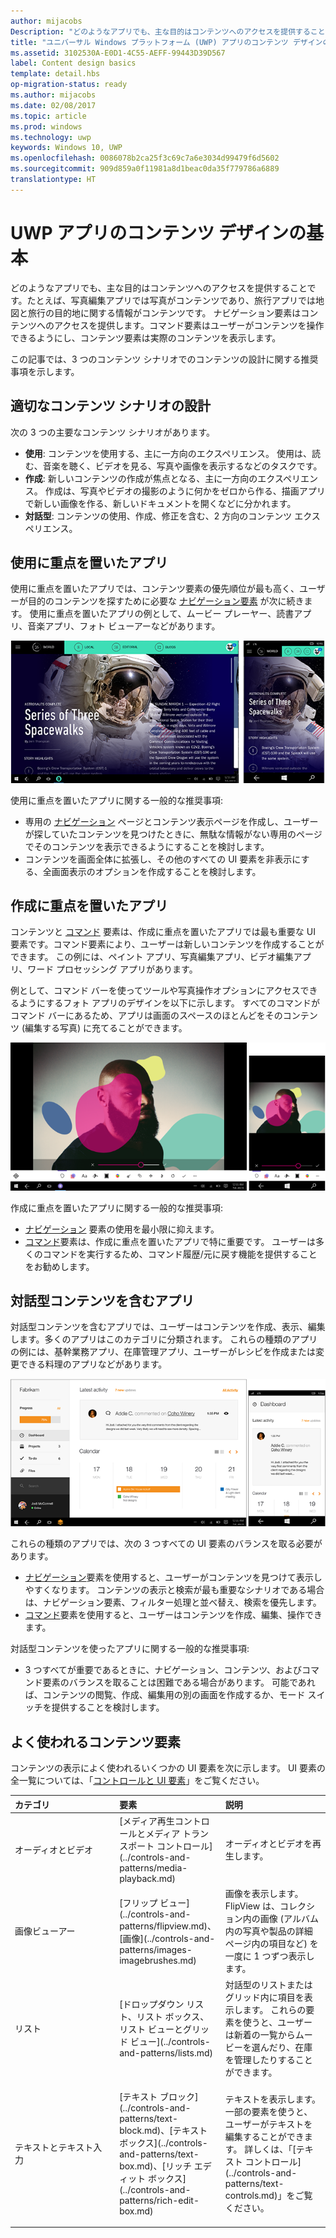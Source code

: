 ```yaml
---
author: mijacobs
Description: "どのようなアプリでも、主な目的はコンテンツへのアクセスを提供することです。 たとえば、写真編集アプリでは写真がコンテンツであり、旅行アプリでは地図と旅行の目的地に関する情報がコンテンツです。"
title: "ユニバーサル Windows プラットフォーム (UWP) アプリのコンテンツ デザインの基本"
ms.assetid: 3102530A-E0D1-4C55-AEFF-99443D39D567
label: Content design basics
template: detail.hbs
op-migration-status: ready
ms.author: mijacobs
ms.date: 02/08/2017
ms.topic: article
ms.prod: windows
ms.technology: uwp
keywords: Windows 10, UWP
ms.openlocfilehash: 0086078b2ca25f3c69c7a6e3034d99479f6d5602
ms.sourcegitcommit: 909d859a0f11981a8d1beac0da35f779786a6889
translationtype: HT
---
```

#  <a name="content-design-basics-for-uwp-apps"></a>UWP アプリのコンテンツ デザインの基本

<link rel="stylesheet" href="https://az835927.vo.msecnd.net/sites/uwp/Resources/css/custom.css"> 

どのようなアプリでも、主な目的はコンテンツへのアクセスを提供することです。たとえば、写真編集アプリでは写真がコンテンツであり、旅行アプリでは地図と旅行の目的地に関する情報がコンテンツです。 ナビゲーション要素はコンテンツへのアクセスを提供します。コマンド要素はユーザーがコンテンツを操作できるようにし、コンテンツ要素は実際のコンテンツを表示します。

この記事では、3 つのコンテンツ シナリオでのコンテンツの設計に関する推奨事項を示します。

## <a name="design-for-the-right-content-scenario"></a>適切なコンテンツ シナリオの設計


次の 3 つの主要なコンテンツ シナリオがあります。

-   **使用**: コンテンツを使用する、主に一方向のエクスペリエンス。 使用は、読む、音楽を聴く、ビデオを見る、写真や画像を表示するなどのタスクです。
-   **作成**: 新しいコンテンツの作成が焦点となる、主に一方向のエクスペリエンス。 作成は、写真やビデオの撮影のように何かをゼロから作る、描画アプリで新しい画像を作る、新しいドキュメントを開くなどに分かれます。
-   **対話型**: コンテンツの使用、作成、修正を含む、2 方向のコンテンツ エクスペリエンス。

## <a name="consumption-focused-apps"></a>使用に重点を置いたアプリ


使用に重点を置いたアプリでは、コンテンツ要素の優先順位が最も高く、ユーザーが目的のコンテンツを探すために必要な [ナビゲーション要素](navigation-basics.md) が次に続きます。 使用に重点を置いたアプリの例として、ムービー プレーヤー、読書アプリ、音楽アプリ、フォト ビューアーなどがあります。

![ニュースリーダー アプリ](images/news-reader/v2/newsreader-v2-tablet-phone.png)

使用に重点を置いたアプリに関する一般的な推奨事項:

-   専用の [ナビゲーション](navigation-basics.md) ページとコンテンツ表示ページを作成し、ユーザーが探していたコンテンツを見つけたときに、無駄な情報がない専用のページでそのコンテンツを表示できるようにすることを検討します。
-   コンテンツを画面全体に拡張し、その他のすべての UI 要素を非表示にする、全画面表示のオプションを作成することを検討します。

## <a name="creation-focused-apps"></a>作成に重点を置いたアプリ


コンテンツと [コマンド](commanding-basics.md) 要素は、作成に重点を置いたアプリでは最も重要な UI 要素です。コマンド要素により、ユーザーは新しいコンテンツを作成することができます。 この例には、ペイント アプリ、写真編集アプリ、ビデオ編集アプリ、ワード プロセッシング アプリがあります。

例として、コマンド バーを使ってツールや写真操作オプションにアクセスできるようにするフォト アプリのデザインを以下に示します。 すべてのコマンドがコマンド バーにあるため、アプリは画面のスペースのほとんどをそのコンテンツ (編集する写真) に充てることができます。

![アクティブなキャンバスを使った写真編集アプリの設計例](images/photo-editor/uap-photo-tabletphone-sbs.png)

作成に重点を置いたアプリに関する一般的な推奨事項:

-   [ナビゲーション](navigation-basics.md) 要素の使用を最小限に抑えます。
-   [コマンド](commanding-basics.md)要素は、作成に重点を置いたアプリで特に重要です。 ユーザーは多くのコマンドを実行するため、コマンド履歴/元に戻す機能を提供することをお勧めします。

## <a name="apps-with-interactive-content"></a>対話型コンテンツを含むアプリ


対話型コンテンツを含むアプリでは、ユーザーはコンテンツを作成、表示、編集します。多くのアプリはこのカテゴリに分類されます。 これらの種類のアプリの例には、基幹業務アプリ、在庫管理アプリ、ユーザーがレシピを作成または変更できる料理のアプリなどがあります。

![コラボレーション ツールの設計、対話型コンテンツを含むアプリ](images/collaboration-tool/uap-collaboration-tabphone-700.png)

これらの種類のアプリでは、次の 3 つすべての UI 要素のバランスを取る必要があります。

-   [ナビゲーション](navigation-basics.md)要素を使用すると、ユーザーがコンテンツを見つけて表示しやすくなります。 コンテンツの表示と検索が最も重要なシナリオである場合は、ナビゲーション要素、フィルター処理と並べ替え、検索を優先します。
-   [コマンド](commanding-basics.md)要素を使用すると、ユーザーはコンテンツを作成、編集、操作できます。

対話型コンテンツを使ったアプリに関する一般的な推奨事項:

-   3 つすべてが重要であるときに、ナビゲーション、コンテンツ、およびコマンド要素のバランスを取ることは困難である場合があります。 可能であれば、コンテンツの閲覧、作成、編集用の別の画面を作成するか、モード スイッチを提供することを検討します。

## <a name="commonly-used-content-elements"></a>よく使われるコンテンツ要素


コンテンツの表示によく使われるいくつかの UI 要素を次に示します。 UI 要素の全一覧については、「[コントロールと UI 要素](https://msdn.microsoft.com/library/windows/apps/dn611856)」をご覧ください。

<table>
<colgroup>
<col width="33%" />
<col width="33%" />
<col width="33%" />
</colgroup>
<thead>
<tr class="header">
<th align="left">カテゴリ</th>
<th align="left">要素</th>
<th align="left">説明</th>
</tr>
</thead>
<tbody>
<tr class="odd">
<td align="left">オーディオとビデオ</td>
<td align="left">[メディア再生コントロールとメディア トランスポート コントロール](../controls-and-patterns/media-playback.md)</td>
<td align="left">オーディオとビデオを再生します。</td>
</tr>
<tr class="even">
<td align="left">画像ビューアー</td>
<td align="left">[フリップ ビュー](../controls-and-patterns/flipview.md)、[画像](../controls-and-patterns/images-imagebrushes.md)</td>
<td align="left">画像を表示します。 FlipView は、コレクション内の画像 (アルバム内の写真や製品の詳細ページ内の項目など) を一度に 1 つずつ表示します。</td>
</tr>
<tr class="odd">
<td align="left">リスト</td>
<td align="left">[ドロップダウン リスト、リスト ボックス、リスト ビューとグリッド ビュー](../controls-and-patterns/lists.md)</td>
<td align="left">対話型のリストまたはグリッド内に項目を表示します。 これらの要素を使うと、ユーザーは新着の一覧からムービーを選んだり、在庫を管理したりすることができます。</td>
</tr>
<tr class="even">
<td align="left">テキストとテキスト入力</td>
<td align="left"><p>[テキスト ブロック](../controls-and-patterns/text-block.md)、[テキスト ボックス](../controls-and-patterns/text-box.md)、[リッチ エディット ボックス](../controls-and-patterns/rich-edit-box.md)</p>
</td>
<td align="left">テキストを表示します。 一部の要素を使うと、ユーザーがテキストを編集することができます。 詳しくは、「[テキスト コントロール](../controls-and-patterns/text-controls.md)」をご覧ください。</td>
</tr>
</tbody>
</table>



 

 




